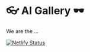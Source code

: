 # 👓 AI Gallery 🕶

We are the ...

[![Netlify Status](https://api.netlify.com/api/v1/badges/a0890490-11fb-491d-9c5e-d7d541b8e22d/deploy-status)](https://app.netlify.com/sites/starlit-salmiakki-352a13/deploys)

